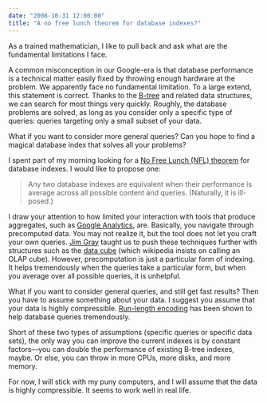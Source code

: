 ```yaml
---
date: "2008-10-31 12:00:00"
title: "A no free lunch theorem for database indexes?"
---
```




As a trained mathematician, I like to pull back and ask what are the fundamental limitations I face.

A common misconception in our Google-era is that database performance is a technical matter easily fixed by throwing enough hardware at the problem. We apparently face no fundamental limitation. To a large extend, this statement is correct. Thanks to the [B-tree](https://en.wikipedia.org/wiki/B-tree) and related data structures, we can search for most things very quickly. Roughly, the database problems are solved, as long as you consider only a specific type of queries: queries targeting only a small subset of your data.

What if you want to consider more general queries? Can you hope to find a magical database index that solves all your problems?

I spent part of my morning looking for a [No Free Lunch (NFL) theorem](https://en.wikipedia.org/wiki/No_free_lunch_theorem) for database indexes. I would like to propose one:

> Any two database indexes are equivalent when their performance is average across all possible content and queries. (Naturally, it is ill-posed.)


I draw your attention to how limited your interaction with tools that produce aggregates, such as [Google Analytics](https://www.google.com/analytics/), are. Basically, you navigate through precomputed data. You may not realize it, but the tool does not let you craft your own queries. [Jim Gray](https://en.wikipedia.org/wiki/Jim_Gray_(computer_scientist)) taught us to push these techniques further with structures such as the [data cube](https://en.wikipedia.org/wiki/OLAP_cube) (which wikipedia insists on calling an OLAP cube). However, precomputation is just a particular form of indexing. It helps tremendously when the queries take a particular form, but when you average over all possible queries, it is unhelpful.

What if you want to consider general queries, and still get fast results? Then you have to assume something about your data. I suggest you assume that your data is highly compressible. [Run-length encoding](http://arxiv.org/abs/0808.2083) has been shown to help database queries tremendously.

Short of these two types of assumptions (specific queries or specific data sets), the only way you can improve the current indexes is by constant factors&#8212;you can double the performance of existing B-tree indexes, maybe. Or else, you can throw in more CPUs, more disks, and more memory.

For now, I will stick with my puny computers, and I will assume that the data is highly compressible. It seems to work well in real life.

